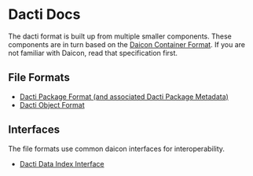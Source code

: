 # Dacti Docs

The dacti format is built up from multiple smaller components.
These components are in turn based on the [Daicon Container Format](https://github.com/open-mv-sandbox/daicon).
If you are not familiar with Daicon, read that specification first.

## File Formats

- [Dacti Package Format (and associated Dacti Package Metadata)](formats/package.md)
- [Dacti Object Format](formats/object.md)

## Interfaces

The file formats use common daicon interfaces for interoperability.

- [Dacti Data Index Interface](interfaces/data-index.md)
